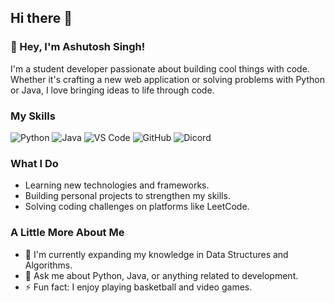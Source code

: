 ## Hi there 👋


### 👋 Hey, I'm Ashutosh Singh!

I'm a student developer passionate about building cool things with code. Whether it's crafting a new web application or solving problems with Python or Java, I love bringing ideas to life through code.


### My Skills

![Python](https://skillicons.dev/icons?i=python)
![Java](https://skillicons.dev/icons?i=java)
![VS Code](https://skillicons.dev/icons?i=vscode)
![GitHub](https://skillicons.dev/icons?i=github)
![Dicord](https://skillicons.dev/icons?i=discord)




### What I Do

-   Learning new technologies and frameworks.
-   Building personal projects to strengthen my skills.
-   Solving coding challenges on platforms like LeetCode.

### A Little More About Me

-   🌱 I'm currently expanding my knowledge in Data Structures and Algorithms.
-   💬 Ask me about Python, Java, or anything related to development.
-   ⚡ Fun fact: I enjoy playing basketball and video games.

<!--
**ashutosh-exe/ashutosh-exe** is a ✨ _special_ ✨ repository because its `README.md` (this file) appears on your GitHub profile.

Here are some ideas to get you started:

- 🔭 I’m currently working on ...
- 🌱 I’m currently learning ...
- 👯 I’m looking to collaborate on ...
- 🤔 I’m looking for help with ...
- 💬 Ask me about ...
- 📫 How to reach me: ...
- 😄 Pronouns: ...
- ⚡ Fun fact: ...
-->
